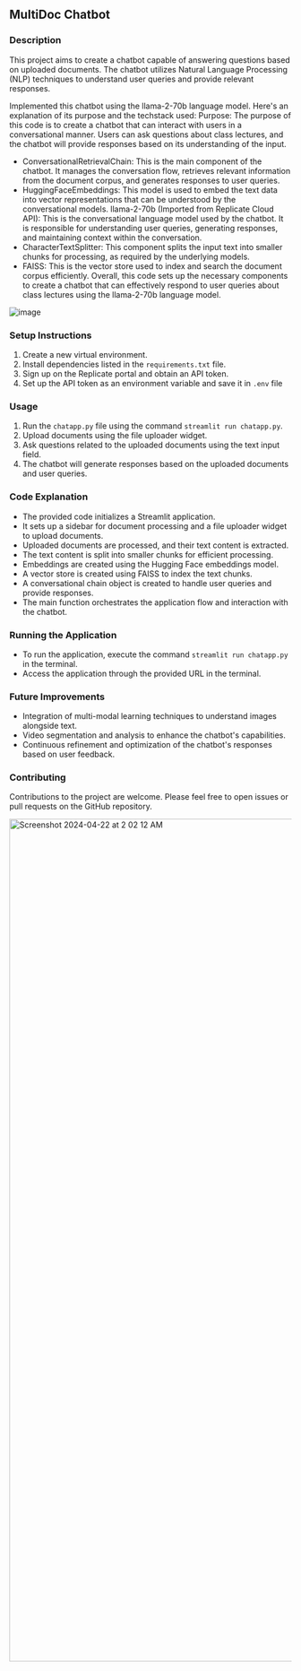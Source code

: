 ## MultiDoc Chatbot

### Description
This project aims to create a chatbot capable of answering questions based on uploaded documents. The chatbot utilizes Natural Language Processing (NLP) techniques to understand user queries and provide relevant responses. 

Implemented this chatbot using the llama-2-70b language model. Here's an explanation of its purpose and the techstack used:
Purpose: The purpose of this code is to create a chatbot that can interact with users in a conversational manner. Users can ask questions about class lectures, and the chatbot will provide responses based on its understanding of the input.


- ConversationalRetrievalChain: This is the main component of the chatbot. It manages the conversation flow, retrieves relevant information from the document corpus, and generates responses to user queries.
- HuggingFaceEmbeddings: This model is used to embed the text data into vector representations that can be understood by the conversational models.
llama-2-70b (Imported from Replicate Cloud API): This is the conversational language model used by the chatbot. It is responsible for understanding user queries, generating responses, and maintaining context within the conversation.
- CharacterTextSplitter: This component splits the input text into smaller chunks for processing, as required by the underlying models.
- FAISS: This is the vector store used to index and search the document corpus efficiently.
Overall, this code sets up the necessary components to create a chatbot that can effectively respond to user queries about class lectures using the llama-2-70b language model.

![image](https://github.com/abhishict/LectureBot/assets/28643880/ca7c2457-ca72-4440-9012-434308894588)


### Setup Instructions
1. Create a new virtual environment.
2. Install dependencies listed in the `requirements.txt` file.
3. Sign up on the Replicate portal and obtain an API token.
4. Set up the API token as an environment variable and save it in `.env` file

### Usage
1. Run the `chatapp.py` file using the command `streamlit run chatapp.py`.
2. Upload documents using the file uploader widget.
3. Ask questions related to the uploaded documents using the text input field.
4. The chatbot will generate responses based on the uploaded documents and user queries.

### Code Explanation
- The provided code initializes a Streamlit application.
- It sets up a sidebar for document processing and a file uploader widget to upload documents.
- Uploaded documents are processed, and their text content is extracted.
- The text content is split into smaller chunks for efficient processing.
- Embeddings are created using the Hugging Face embeddings model.
- A vector store is created using FAISS to index the text chunks.
- A conversational chain object is created to handle user queries and provide responses.
- The main function orchestrates the application flow and interaction with the chatbot.

### Running the Application
- To run the application, execute the command `streamlit run chatapp.py` in the terminal.
- Access the application through the provided URL in the terminal.

### Future Improvements
- Integration of multi-modal learning techniques to understand images alongside text.
- Video segmentation and analysis to enhance the chatbot's capabilities.
- Continuous refinement and optimization of the chatbot's responses based on user feedback.

### Contributing
Contributions to the project are welcome. Please feel free to open issues or pull requests on the GitHub repository.

<img width="1504" alt="Screenshot 2024-04-22 at 2 02 12 AM" src="https://github.com/abhishict/LectureBot/assets/28643880/738ba054-d31a-4417-9b07-948d09a5fe32">


